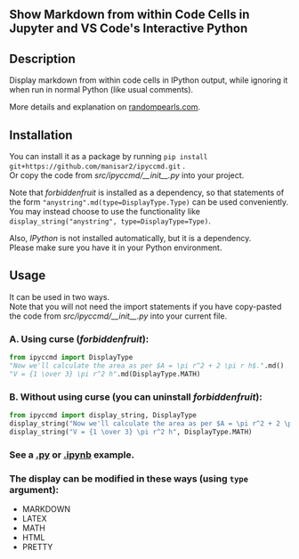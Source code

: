 ## Show Markdown from within Code Cells in Jupyter and VS Code's Interactive Python

## Description
Display markdown from within code cells in IPython output, while ignoring it when run in normal Python (like usual comments).

More details and explanation on [randompearls.com](https://randompearls.com/science-and-technology/information-technology/coding-and-development-reference-and-tools/show-markdown-within-code-cells-jupyter-and-vs-code-interactive-python/).

## Installation
You can install it as a package by running `pip install git+https://github.com/manisar2/ipyccmd.git` .
<br>Or copy the code from *src/ipyccmd/\_\_init\_\_.py* into your project.

Note that *forbiddenfruit* is installed as a dependency, so that statements of the form `"anystring".md(type=DisplayType.Type)` can be used conveniently.<br>
You may instead choose to use the functionality like `display_string("anystring", type=DisplayType=Type)`.

Also, *IPython* is not installed automatically, but it is a dependency.<br>
Please make sure you have it in your Python environment.

## Usage
It can be used in two ways.<br>
Note that you will not need the import statements if you have copy-pasted the code from *src/ipyccmd/\_\_init\_\_.py* into your current file.

### A. Using curse (*forbiddenfruit*):
```python
from ipyccmd import DisplayType
"Now we'll calculate the area as per $A = \pi r^2 + 2 \pi r h$.".md()
"V = {1 \over 3} \pi r^2 h".md(DisplayType.MATH)
```

### B. Without using curse (you can uninstall *forbiddenfruit*):
```python
from ipyccmd import display_string, DisplayType
display_string("Now we'll calculate the area as per $A = \pi r^2 + 2 \pi r h$.")
display_string("V = {1 \over 3} \pi r^2 h", DisplayType.MATH)
```

### See a [.py](example/example.py) or [.ipynb](example/ipy_md.ipynb) example.

### The display can be modified in these ways (using `type` argument):
* MARKDOWN
* LATEX
* MATH
* HTML
* PRETTY

